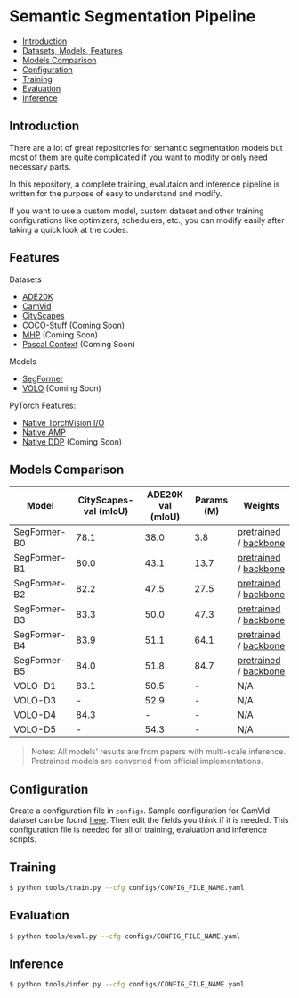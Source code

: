 # Semantic Segmentation Pipeline

* [Introduction](##Introduction)
* [Datasets, Models, Features](##Features)
* [Models Comparison](##Models-Comparison)
* [Configuration](##Configuration)
* [Training](##Training)
* [Evaluation](##Evaluation)
* [Inference](##Inference)

## Introduction

There are a lot of great repositories for semantic segmentation models but most of them are quite complicated if you want to modify or only need necessary parts. 

In this repository, a complete training, evalutaion and inference pipeline is written for the purpose of easy to understand and modify. 

If you want to use a custom model, custom dataset and other training configurations like optimizers, schedulers, etc., you can modify easily after taking a quick look at the codes.

## Features

Datasets
* [ADE20K](https://groups.csail.mit.edu/vision/datasets/ADE20K/) 
* [CamVid](http://mi.eng.cam.ac.uk/research/projects/VideoRec/CamVid/)
* [CityScapes](https://www.cityscapes-dataset.com/) 
* [COCO-Stuff](https://github.com/nightrome/cocostuff) (Coming Soon)
* [MHP](https://lv-mhp.github.io/) (Coming Soon)
* [Pascal Context](https://cs.stanford.edu/~roozbeh/pascal-context/) (Coming Soon)

Models
* [SegFormer](https://arxiv.org/abs/2105.15203v2)
* [VOLO](https://arxiv.org/abs/2106.13112v1) (Coming Soon)
    
PyTorch Features:
* [Native TorchVision I/O](https://pytorch.org/vision/stable/io.html)
* [Native AMP](https://pytorch.org/docs/stable/notes/amp_examples.html)
* [Native DDP](https://pytorch.org/docs/stable/notes/ddp.html) (Coming Soon)


## Models Comparison

Model | CityScapes-val (mIoU) | ADE20K val (mIoU) | Params (M) | Weights
--- | --- | --- | --- | ---
SegFormer-B0 | 78.1 | 38.0 | 3.8 | [pretrained](https://drive.google.com/drive/folders/1UUMCAA51zkBBGAGh9zAX79q0YzHaa0p8?usp=sharing) / [backbone](https://drive.google.com/drive/folders/1WApNd_0T5heB5H5zhvwu6HiI1amvA8Hv?usp=sharing)
SegFormer-B1 | 80.0 | 43.1 | 13.7 | [pretrained](https://drive.google.com/drive/folders/1UUMCAA51zkBBGAGh9zAX79q0YzHaa0p8?usp=sharing) / [backbone](https://drive.google.com/drive/folders/1WApNd_0T5heB5H5zhvwu6HiI1amvA8Hv?usp=sharing)
SegFormer-B2 | 82.2 | 47.5 | 27.5 | [pretrained](https://drive.google.com/drive/folders/1UUMCAA51zkBBGAGh9zAX79q0YzHaa0p8?usp=sharing) / [backbone](https://drive.google.com/drive/folders/1WApNd_0T5heB5H5zhvwu6HiI1amvA8Hv?usp=sharing)
SegFormer-B3 | 83.3 | 50.0 | 47.3 | [pretrained](https://drive.google.com/drive/folders/1UUMCAA51zkBBGAGh9zAX79q0YzHaa0p8?usp=sharing) / [backbone](https://drive.google.com/drive/folders/1WApNd_0T5heB5H5zhvwu6HiI1amvA8Hv?usp=sharing)
SegFormer-B4 | 83.9 | 51.1 | 64.1 | [pretrained](https://drive.google.com/drive/folders/1UUMCAA51zkBBGAGh9zAX79q0YzHaa0p8?usp=sharing) / [backbone](https://drive.google.com/drive/folders/1WApNd_0T5heB5H5zhvwu6HiI1amvA8Hv?usp=sharing)
SegFormer-B5 | 84.0 | 51.8 | 84.7 | [pretrained](https://drive.google.com/drive/folders/1UUMCAA51zkBBGAGh9zAX79q0YzHaa0p8?usp=sharing) / [backbone](https://drive.google.com/drive/folders/1WApNd_0T5heB5H5zhvwu6HiI1amvA8Hv?usp=sharing)
VOLO-D1 | 83.1 | 50.5 | - | N/A
VOLO-D3 | - | 52.9 | - | N/A
VOLO-D4 | 84.3 | - | - | N/A
VOLO-D5 | - | 54.3 | - | N/A

> Notes: All models' results are from papers with multi-scale inference. Pretrained models are converted from official implementations.

## Configuration 

Create a configuration file in `configs`. Sample configuration for CamVid dataset can be found [here](configs/camvid.yaml). Then edit the fields you think if it is needed. This configuration file is needed for all of training, evaluation and inference scripts.

## Training

```bash
$ python tools/train.py --cfg configs/CONFIG_FILE_NAME.yaml
```

## Evaluation

```bash
$ python tools/eval.py --cfg configs/CONFIG_FILE_NAME.yaml
```

## Inference

```bash
$ python tools/infer.py --cfg configs/CONFIG_FILE_NAME.yaml
```

